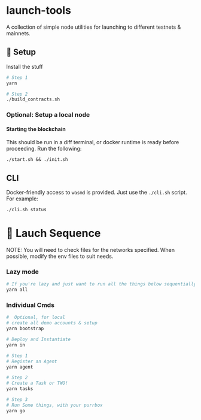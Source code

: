 # launch-tools

A collection of simple node utilities for launching to different testnets & mainnets.

## 💅 Setup

Install the stuff

```bash
# Step 1
yarn

# Step 2
./build_contracts.sh
```

### Optional: Setup a local node

#### Starting the blockchain

This should be run in a diff terminal, or docker runtime is ready before proceeding.
Run the following:

```
./start.sh && ./init.sh
```

## CLI

Docker-friendly access to `wasmd` is provided. Just use the `./cli.sh` script.
For example:

```
./cli.sh status
```

# 🚀 Lauch Sequence

NOTE: You will need to check files for the networks specified. When possible, modify the env files to suit needs.

### Lazy mode

```bash
# If you're lazy and just want to run all the things below sequentially
yarn all
```

### Individual Cmds

```bash
#  Optional, for local
# create all demo accounts & setup
yarn bootstrap

# Deploy and Instantiate
yarn in

# Step 1
# Register an Agent
yarn agent

# Step 2
# Create a Task or TWO!
yarn tasks

# Step 3
# Run Some things, with your purrbox
yarn go
```
